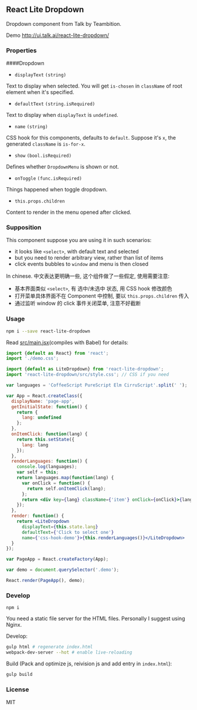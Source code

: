 
React Lite Dropdown
----

Dropdown component from Talk by Teambition.

Demo http://ui.talk.ai/react-lite-dropdown/

### Properties

####Dropdown

* `displayText` `(string)`

Text to display when selected. You will get `is-chosen` in `className` of root element when it's specified.

* `defaultText` `(string.isRequired)`

Text to display when `displayText` is `undefined`.

* `name` `(string)`

CSS hook for this components, defaults to `default`. Suppose it's `x`, the generated `className` is `is-for-x`.

* `show` `(bool.isRequired)`

Defines whether `DropdownMenu` is shown or not.

* `onToggle` `(func.isRequired)`

Things happened when toggle dropdown.

* `this.props.children`

Content to render in the menu opened after clicked.

### Supposition

This component suppose you are using it in such scenarios:

* it looks like `<select>`, with default text and selected
* but you need to render arbitrary view, rather than list of items
* click events bubbles to `window` and menu is then closed

In chinese. 中文表达更明确一些, 这个组件做了一些假定, 使用需要注意:

* 基本界面类似 `<select>`, 有 选中/未选中 状态, 用 CSS hook 修改颜色
* 打开菜单具体界面不在 Component 中控制, 要以 `this.props.children` 传入
* 通过监听 window 的 click 事件关闭菜单, 注意不好截断

### Usage

```bash
npm i --save react-lite-dropdown
```

Read [src/main.jsx](main)(compiles with Babel) for details:

[main]: https://github.com/teambition/react-lite-dropdown/blob/gh-pages/src/main.jsx

```jsx
import {default as React} from 'react';
import './demo.css';

import {default as LiteDropdown} from 'react-lite-dropdown';
import 'react-lite-dropdown/src/style.css'; // CSS if you need

var languages = 'CoffeeScript PureScript Elm CirruScript'.split(' ');

var App = React.createClass({
  displayName: 'page-app',
  getInitialState: function() {
    return {
      lang: undefined
    };
  },
  onItemClick: function(lang) {
    return this.setState({
      lang: lang
    });
  },
  renderLanguages: function() {
    console.log(languages);
    var self = this;
    return languages.map(function(lang) {
      var onClick = function() {
        return self.onItemClick(lang);
      };
      return <div key={lang} className={'item'} onClick={onClick}>{lang}</div>;
    });
  },
  render: function() {
    return <LiteDropdown
      displayText={this.state.lang}
      defaultText={'Click to select one'}
      name={'css-hook-demo'}>{this.renderLanguages()}</LiteDropdown>
  }
});

var PageApp = React.createFactory(App);

var demo = document.querySelector('.demo');

React.render(PageApp(), demo);
```

### Develop

```text
npm i
```

You need a static file server for the HTML files. Personally I suggest using Nginx.

Develop:

```bash
gulp html # regenerate index.html
webpack-dev-server --hot # enable live-reloading
```

Build (Pack and optimize js, reivision js and add entry in `index.html`):

```bash
gulp build
```

### License

MIT
